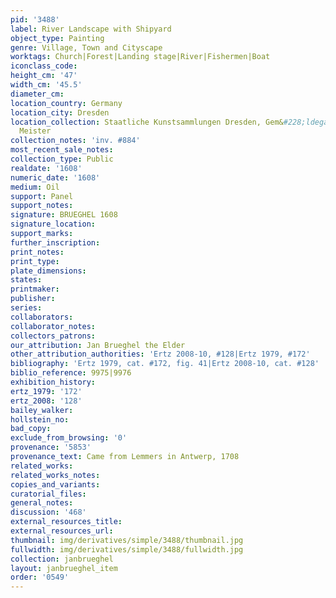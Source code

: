 ```yaml
---
pid: '3488'
label: River Landscape with Shipyard
object_type: Painting
genre: Village, Town and Cityscape
worktags: Church|Forest|Landing stage|River|Fishermen|Boat
iconclass_code:
height_cm: '47'
width_cm: '45.5'
diameter_cm:
location_country: Germany
location_city: Dresden
location_collection: Staatliche Kunstsammlungen Dresden, Gem&#228;ldegalerie Alte
  Meister
collection_notes: 'inv. #884'
most_recent_sale_notes:
collection_type: Public
realdate: '1608'
numeric_date: '1608'
medium: Oil
support: Panel
support_notes:
signature: BRUEGHEL 1608
signature_location:
support_marks:
further_inscription:
print_notes:
print_type:
plate_dimensions:
states:
printmaker:
publisher:
series:
collaborators:
collaborator_notes:
collectors_patrons:
our_attribution: Jan Brueghel the Elder
other_attribution_authorities: 'Ertz 2008-10, #128|Ertz 1979, #172'
bibliography: 'Ertz 1979, cat. #172, fig. 41|Ertz 2008-10, cat. #128'
biblio_reference: 9975|9976
exhibition_history:
ertz_1979: '172'
ertz_2008: '128'
bailey_walker:
hollstein_no:
bad_copy:
exclude_from_browsing: '0'
provenance: '5853'
provenance_text: Came from Lemmers in Antwerp, 1708
related_works:
related_works_notes:
copies_and_variants:
curatorial_files:
general_notes:
discussion: '468'
external_resources_title:
external_resources_url:
thumbnail: img/derivatives/simple/3488/thumbnail.jpg
fullwidth: img/derivatives/simple/3488/fullwidth.jpg
collection: janbrueghel
layout: janbrueghel_item
order: '0549'
---
```

